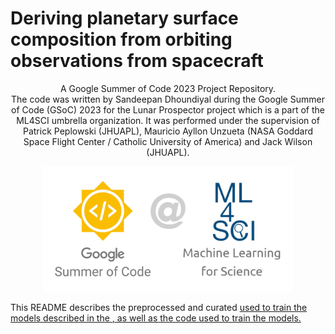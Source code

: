 # Deriving planetary surface composition from orbiting observations from spacecraft

<div align="center">


A Google Summer of Code 2023 Project Repository.<br>
The code was written by Sandeepan Dhoundiyal during the Google Summer of Code (GSoC) 2023 for the Lunar Prospector project which is a part of the ML4SCI umbrella organization. It was performed under the supervision of Patrick Peplowski (JHUAPL), Mauricio Ayllon Unzueta (NASA Goddard Space Flight Center / Catholic University of America) and Jack Wilson (JHUAPL).</b>

  <a href="https://ml4sci.org/" target="_blank"><img alt="gsoc@ml4sci" height="200px" src="https://raw.githubusercontent.com/eraraya-ricardo/GSoC-QCNN/main/assets/gsoc%40ml4sci.jpeg" /></a>
    
</div>

This README describes the preprocessed and curated <a href="https://github.com/sdhoundiyal/MLMapper/tree/main/Lunar_Prospector/Deriving_Surface_Composition_Sandeepan_Dhoundiyal/Final_Spectral_unmixing/Dataset" target="dataset"> used to train the models described in the <a href="https://medium.com/@dsandeepan995/gsoc23-with-ml4sci-deriving-planetary-surface-composition-from-orbiting-observations-from-46f81885c9be" target="accompanying blogpost">, as well as the code used to train the models.

